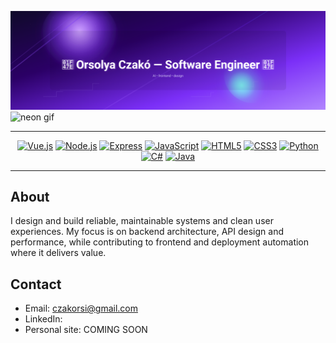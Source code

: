 ![Welcome](./background.svg) <img src="https://media1.giphy.com/media/v1.Y2lkPTc5MGI3NjExYjZncm40NXJvd2UzY3c0OXpiankxMGR4NmUyemgxZzh1ZHkzejZrNiZlcD12MV9pbnRlcm5hbF9naWZfYnlfaWQmY3Q9cw/YrTXcn2uKFbJvVvJgY/giphy.gif" alt="neon gif" width="64" />

---

<div align="center">

[![Vue.js](https://img.shields.io/badge/Vue.js-35495E?style=for-the-badge&logo=vuedotjs&logoColor=4FC08D)](https://vuejs.org)
[![Node.js](https://img.shields.io/badge/Node.js-43853d?style=for-the-badge&logo=node.js&logoColor=white)](https://nodejs.org)
[![Express](https://img.shields.io/badge/Express-000000?style=for-the-badge&logo=express&logoColor=white)](https://expressjs.com)
[![JavaScript](https://img.shields.io/badge/JavaScript-F7DF1E?style=for-the-badge&logo=javascript&logoColor=black)](https://developer.mozilla.org/en-US/docs/Web/JavaScript)
[![HTML5](https://img.shields.io/badge/HTML5-E34F26?style=for-the-badge&logo=html5&logoColor=white)](https://developer.mozilla.org/en-US/docs/Web/HTML)
[![CSS3](https://img.shields.io/badge/CSS3-1572B6?style=for-the-badge&logo=css3&logoColor=white)](https://developer.mozilla.org/en-US/docs/Web/CSS)
[![Python](https://img.shields.io/badge/Python-3776AB?style=for-the-badge&logo=python&logoColor=white)](https://www.python.org)
[![C#](https://img.shields.io/badge/C%23-239120?style=for-the-badge&logo=c-sharp&logoColor=white)](https://docs.microsoft.com/dotnet/csharp/)
[![Java](https://img.shields.io/badge/Java-007396?style=for-the-badge&logo=java&logoColor=white)](https://www.oracle.com/java/)

</div>

---

## About
I design and build reliable, maintainable systems and clean user experiences. My focus is on backend architecture, API design and performance, while contributing to frontend and deployment automation where it delivers value.

## Contact
- Email: czakorsi@gmail.com
- LinkedIn: 
- Personal site: COMING SOON


